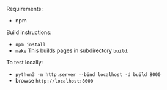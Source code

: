 Requirements:
- npm

Build instructions:
- `npm install`
- `make`
This builds pages in subdirectory `build`.

To test locally:
- `python3 -m http.server --bind localhost -d build 8000`
- browse `http://localhost:8000`

